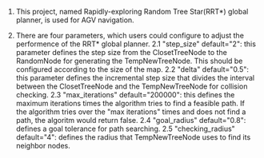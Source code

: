 1. This project, named Rapidly-exploring Random Tree Star(RRT*) global planner, is used for AGV navigation.

2. There are four parameters, which users could configure to adjust the performence of the RRT* global planner.
 2.1 "step_size" default="2": this parameter defines the step size from the ClosetTreeNode to the RandomNode for generating the TempNewTreeNode. This should be configured according to the size of the map.
 2.2 "delta" default="0.5": this parameter defines the incremental step size that divides the interval between the ClosetTreeNode and the TempNewTreeNode for collision checking.
 2.3 "max_iterations" default="200000": this defines the maximum iterations times the algorithm tries to find a feasible path. If the algorithm tries over the "max iterations" times and does not find a path, the algoritm would return false.
 2.4 "goal_radius" default="0.8": defines a goal tolerance for path searching.
 2.5 "checking_radius" default="4": defines the radius that TempNewTreeNode uses to find its neighbor nodes.
